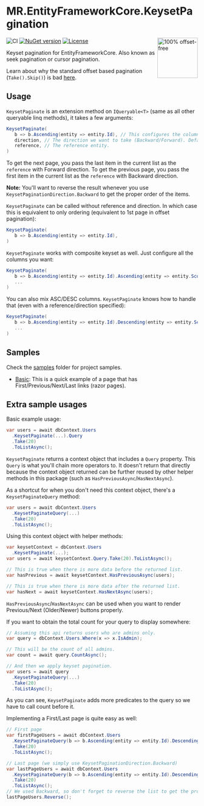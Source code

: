 # MR.EntityFrameworkCore.KeysetPagination

<a href="http://use-the-index-luke.com/no-offset">
  <img src="http://use-the-index-luke.com/img/no-offset.q200.png" alt="100% offset-free" target="_blank" align="right" width="106" height="106">
</a>

![CI](https://github.com/mrahhal/MR.EntityFrameworkCore.KeysetPagination/workflows/CI/badge.svg?branch=master)
[![NuGet version](https://badge.fury.io/nu/MR.EntityFrameworkCore.KeysetPagination.svg)](https://www.nuget.org/packages/MR.EntityFrameworkCore.KeysetPagination)
[![License](https://img.shields.io/badge/license-MIT-blue.svg)](https://opensource.org/licenses/MIT)

Keyset pagination for EntityFrameworkCore. Also known as seek pagination or cursor pagination.

Learn about why the standard offset based pagination (`Take().Skip()`) is bad [here](http://use-the-index-luke.com/no-offset).

## Usage

`KeysetPaginate` is an extension method on `IQueryable<T>` (same as all other queryable linq methods), it takes a few arguments:
```cs
KeysetPaginate(
   b => b.Ascending(entity => entity.Id), // This configures the columns we want to act on.
   direction, // The direction we want to take (Backward/Forward). Default is Forward.
   reference, // The reference entity.
)
```

To get the next page, you pass the last item in the current list as the `reference` with Forward direction.
To get the previous page, you pass the first item in the current list as the `reference` with Backward direction.

**Note:** You'll want to reverse the result whenever you use `KeysetPaginationDirection.Backward` to get the proper order of the items.

`KeysetPaginate` can be called without reference and direction. In which case this is equivalent to only ordering (equivalent to 1st page in offset pagination):
```cs
KeysetPaginate(
   b => b.Ascending(entity => entity.Id),
)
```

`KeysetPaginate` works with composite keyset as well. Just configure all the columns you want:
```cs
KeysetPaginate(
   b => b.Ascending(entity => entity.Id).Ascending(entity => entity.Score),
   ...
)
```

You can also mix ASC/DESC columns. `KeysetPaginate` knows how to handle that (even with a reference/direction specified):
```cs
KeysetPaginate(
   b => b.Ascending(entity => entity.Id).Descending(entity => entity.Score),
   ...
)
```

## Samples

Check the [samples](samples) folder for project samples.

- [Basic](samples/Basic): This is a quick example of a page that has First/Previous/Next/Last links (razor pages).

## Extra sample usages

Basic example usage:
```cs
var users = await dbContext.Users
  .KeysetPaginate(...).Query
  .Take(20)
  .ToListAsync();
```

`KeysetPaginate` returns a context object that includes a `Query` property. This `Query` is what you'll chain more operators to.
It doesn't return that directly because the context object returned can be further reused by other helper methods in this package (such as `HasPreviousAsync`/`HasNextAsync`).

As a shortcut for when you don't need this context object, there's a `KeysetPaginateQuery` method:
```cs
var users = await dbContext.Users
  .KeysetPaginateQuery(...)
  .Take(20)
  .ToListAsync();
```

Using this context object with helper methods:
```cs
var keysetContext = dbContext.Users
  .KeysetPaginate(...);
var users = await keysetContext.Query.Take(20).ToListAsync();

// This is true when there is more data before the returned list.
var hasPrevious = await keysetContext.HasPreviousAsync(users);

// This is true when there is more data after the returned list.
var hasNext = await keysetContext.HasNextAsync(users);
```

`HasPreviousAsync`/`HasNextAsync` can be used when you want to render Previous/Next (Older/Newer) buttons properly.

If you want to obtain the total count for your query to display somewhere:
```cs
// Assuming this api returns users who are admins only.
var query = dbContext.Users.Where(x => x.IsAdmin);

// This will be the count of all admins.
var count = await query.CountAsync();

// And then we apply keyset pagination.
var users = await query
  .KeysetPaginateQuery(...)
  .Take(20)
  .ToListAsync();
```

As you can see, `KeysetPaginate` adds more predicates to the query so we have to call count before it.

Implementing a First/Last page is quite easy as well:
```cs
// First page
var firstPageUsers = await dbContext.Users
  .KeysetPaginateQuery(b => b.Ascending(entity => entity.Id).Descending(entity => entity.Score))
  .Take(20)
  .ToListAsync();

// Last page (we simply use KeysetPaginationDirection.Backward)
var lastPageUsers = await dbContext.Users
  .KeysetPaginateQuery(b => b.Ascending(entity => entity.Id).Descending(entity => entity.Score), KeysetPaginationDirection.Backward)
  .Take(20)
  .ToListAsync();
// We used Backward, so don't forget to reverse the list to get the proper order of the users in the last page!
lastPageUsers.Reverse();
```
